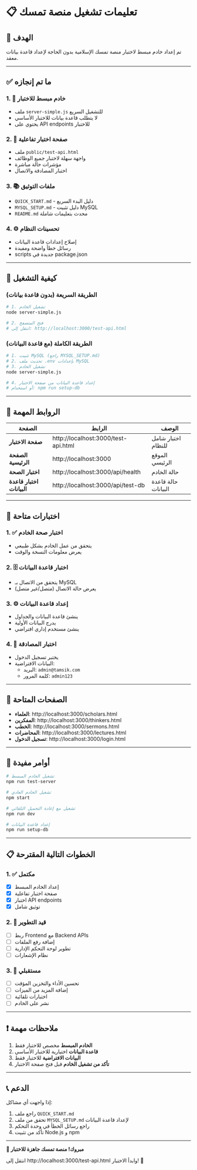 # 📋 تعليمات تشغيل منصة تمسك

## 🎯 الهدف
تم إعداد خادم مبسط لاختبار منصة تمسك الإسلامية بدون الحاجة لإعداد قاعدة بيانات معقد.

---

## ✅ ما تم إنجازه

### 1. 🚀 خادم مبسط للاختبار
- ملف `server-simple.js` للتشغيل السريع
- لا يتطلب قاعدة بيانات للاختبار الأساسي
- يحتوي على API endpoints للاختبار

### 2. 🧪 صفحة اختبار تفاعلية
- ملف `public/test-api.html`
- واجهة سهلة لاختبار جميع الوظائف
- مؤشرات حالة مباشرة
- اختبار المصادقة والاتصال

### 3. 📚 ملفات التوثيق
- `QUICK_START.md` - دليل البدء السريع
- `MYSQL_SETUP.md` - دليل تثبيت MySQL
- `README.md` محدث بتعليمات شاملة

### 4. ⚙️ تحسينات النظام
- إصلاح إعدادات قاعدة البيانات
- رسائل خطأ واضحة ومفيدة
- scripts جديدة في package.json

---

## 🚀 كيفية التشغيل

### الطريقة السريعة (بدون قاعدة بيانات)
```bash
# 1. تشغيل الخادم
node server-simple.js

# 2. فتح المتصفح
# انتقل إلى: http://localhost:3000/test-api.html
```

### الطريقة الكاملة (مع قاعدة البيانات)
```bash
# 1. تثبيت MySQL (راجع MYSQL_SETUP.md)
# 2. تحديث ملف .env بإعدادات MySQL
# 3. تشغيل الخادم
node server-simple.js

# 4. إعداد قاعدة البيانات من صفحة الاختبار
# أو استخدام: npm run setup-db
```

---

## 🔗 الروابط المهمة

| الصفحة | الرابط | الوصف |
|---------|---------|--------|
| **صفحة الاختبار** | http://localhost:3000/test-api.html | اختبار شامل للنظام |
| **الصفحة الرئيسية** | http://localhost:3000 | الموقع الرئيسي |
| **اختبار الصحة** | http://localhost:3000/api/health | حالة الخادم |
| **اختبار قاعدة البيانات** | http://localhost:3000/api/test-db | حالة قاعدة البيانات |

---

## 🧪 اختبارات متاحة

### 1. ✅ اختبار صحة الخادم
- يتحقق من عمل الخادم بشكل طبيعي
- يعرض معلومات النسخة والوقت

### 2. 🗄️ اختبار قاعدة البيانات
- يتحقق من الاتصال بـ MySQL
- يعرض حالة الاتصال (متصل/غير متصل)

### 3. ⚙️ إعداد قاعدة البيانات
- ينشئ قاعدة البيانات والجداول
- يدرج البيانات الأولية
- ينشئ مستخدم إداري افتراضي

### 4. 🔐 اختبار المصادقة
- يختبر تسجيل الدخول
- البيانات الافتراضية:
  - البريد: `admin@tamsik.com`
  - كلمة المرور: `admin123`

---

## 📱 الصفحات المتاحة

- **العلماء**: http://localhost:3000/scholars.html
- **المفكرين**: http://localhost:3000/thinkers.html
- **الخطب**: http://localhost:3000/sermons.html
- **المحاضرات**: http://localhost:3000/lectures.html
- **تسجيل الدخول**: http://localhost:3000/login.html

---

## 🔧 أوامر مفيدة

```bash
# تشغيل الخادم المبسط
npm run test-server

# تشغيل الخادم العادي
npm start

# تشغيل مع إعادة التحميل التلقائي
npm run dev

# إعداد قاعدة البيانات
npm run setup-db
```

---

## 📋 الخطوات التالية المقترحة

### 1. ✅ مكتمل
- [x] إعداد الخادم المبسط
- [x] صفحة اختبار تفاعلية
- [x] اختبار API endpoints
- [x] توثيق شامل

### 2. 🔄 قيد التطوير
- [ ] ربط Frontend مع Backend APIs
- [ ] إضافة رفع الملفات
- [ ] تطوير لوحة التحكم الإدارية
- [ ] نظام الإشعارات

### 3. 🚀 مستقبلي
- [ ] تحسين الأداء والتخزين المؤقت
- [ ] إضافة المزيد من الميزات
- [ ] اختبارات تلقائية
- [ ] نشر على الخادم

---

## ❗ ملاحظات مهمة

1. **الخادم المبسط** مخصص للاختبار فقط
2. **قاعدة البيانات** اختيارية للاختبار الأساسي
3. **البيانات الافتراضية** للاختبار فقط
4. **تأكد من تشغيل الخادم** قبل فتح صفحة الاختبار

---

## 📞 الدعم

إذا واجهت أي مشاكل:
1. راجع ملف `QUICK_START.md`
2. تحقق من ملف `MYSQL_SETUP.md` لإعداد قاعدة البيانات
3. راجع رسائل الخطأ في وحدة التحكم
4. تأكد من تثبيت Node.js و npm

---

**🎉 مبروك! منصة تمسك جاهزة للاختبار**

انتقل إلى http://localhost:3000/test-api.html وابدأ الاختبار! 🚀
